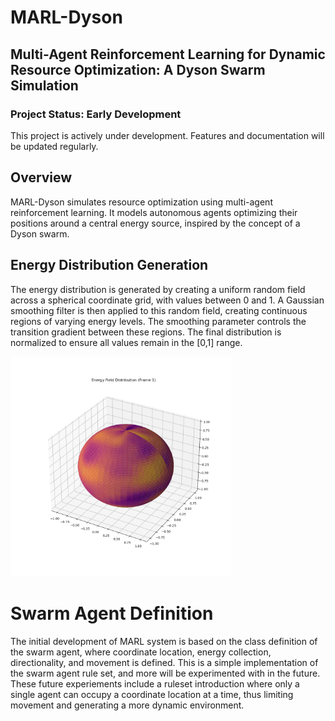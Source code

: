 # MARL-Dyson
## Multi-Agent Reinforcement Learning for Dynamic Resource Optimization: A Dyson Swarm Simulation

### Project Status: Early Development

This project is actively under development. Features and documentation will be updated regularly.

## Overview

MARL-Dyson simulates resource optimization using multi-agent reinforcement learning. It models autonomous agents optimizing their
positions around a central energy source, inspired by the concept of a Dyson swarm.

## Energy Distribution Generation

The energy distribution is generated by creating a uniform random field across a spherical coordinate grid, with values between
0 and 1. A Gaussian smoothing filter is then applied to this random field, creating continuous regions of varying energy levels.
The smoothing parameter controls the transition gradient between these regions. The final distribution is normalized to ensure
all values remain in the [0,1] range.

<img src="https://github.com/UmbertoFasci/MARL-DYSON/blob/main/documentation_assets/energy_animation.gif" width="70%" height="70%"/>

# Swarm Agent Definition

The initial development of MARL system is based on the class definition of the swarm agent, where coordinate location, energy
collection, directionality, and movement is defined. This is a simple implementation of the swarm agent rule set, and more will
be experimented with in the future. These future experiements include a ruleset introduction where only a single agent can occupy
a coordinate location at a time, thus limiting movement and generating a more dynamic environment.
